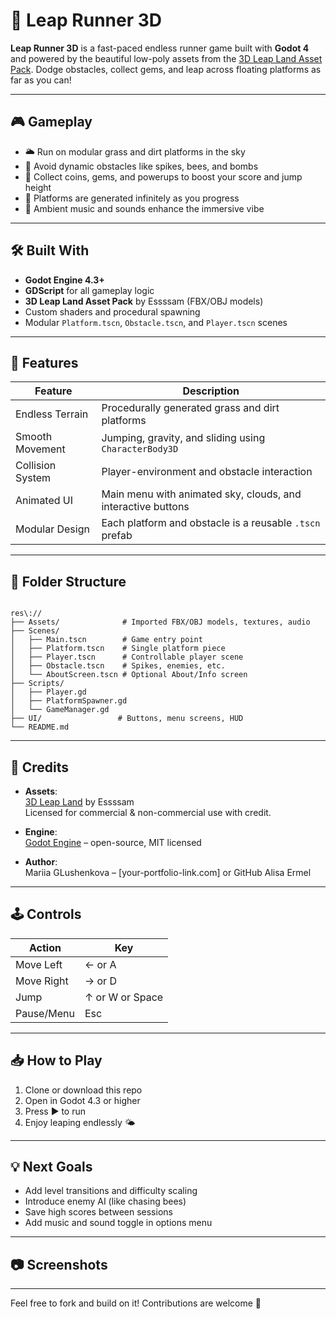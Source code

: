 
# 🌿 Leap Runner 3D

**Leap Runner 3D** is a fast-paced endless runner game built with **Godot 4** and powered by the beautiful low-poly assets from the [3D Leap Land Asset Pack](https://essssam.itch.io/3d-leap-land). Dodge obstacles, collect gems, and leap across floating platforms as far as you can!

---

## 🎮 Gameplay

- 🌥️ Run on modular grass and dirt platforms in the sky
- 🚧 Avoid dynamic obstacles like spikes, bees, and bombs
- 💎 Collect coins, gems, and powerups to boost your score and jump height
- 🔁 Platforms are generated infinitely as you progress
- 🎵 Ambient music and sounds enhance the immersive vibe

---

## 🛠 Built With

- **Godot Engine 4.3+**
- **GDScript** for all gameplay logic
- **3D Leap Land Asset Pack** by Essssam (FBX/OBJ models)
- Custom shaders and procedural spawning
- Modular `Platform.tscn`, `Obstacle.tscn`, and `Player.tscn` scenes

---

## 🚀 Features

| Feature           | Description                                                  |
|------------------|--------------------------------------------------------------|
| Endless Terrain   | Procedurally generated grass and dirt platforms              |
| Smooth Movement   | Jumping, gravity, and sliding using `CharacterBody3D`        |
| Collision System  | Player-environment and obstacle interaction                  |
| Animated UI       | Main menu with animated sky, clouds, and interactive buttons |
| Modular Design    | Each platform and obstacle is a reusable `.tscn` prefab      |

---

## 📂 Folder Structure

```

res\://
├── Assets/              # Imported FBX/OBJ models, textures, audio
├── Scenes/
│   ├── Main.tscn        # Game entry point
│   ├── Platform.tscn    # Single platform piece
│   ├── Player.tscn      # Controllable player scene
│   ├── Obstacle.tscn    # Spikes, enemies, etc.
│   └── AboutScreen.tscn # Optional About/Info screen
├── Scripts/
│   ├── Player.gd
│   ├── PlatformSpawner.gd
│   └── GameManager.gd
├── UI/                 # Buttons, menu screens, HUD
└── README.md

```

---

## 🎨 Credits

- **Assets**:  
  [3D Leap Land](https://essssam.itch.io/3d-leap-land) by Essssam  
  Licensed for commercial & non-commercial use with credit.

- **Engine**:  
  [Godot Engine](https://godotengine.org) – open-source, MIT licensed

- **Author**:  
  Mariia GLushenkova – [your-portfolio-link.com] or GitHub
  Alisa Ermel 

---

## 🕹️ Controls

| Action       | Key     |
|--------------|---------|
| Move Left    | ← or A  |
| Move Right   | → or D  |
| Jump         | ↑ or W or Space |
| Pause/Menu   | Esc     |

---

## 📥 How to Play

1. Clone or download this repo
2. Open in Godot 4.3 or higher
3. Press ▶ to run
4. Enjoy leaping endlessly 🌤️

---

## 💡 Next Goals

- Add level transitions and difficulty scaling
- Introduce enemy AI (like chasing bees)
- Save high scores between sessions
- Add music and sound toggle in options menu

---

## 📷 Screenshots

---

Feel free to fork and build on it! Contributions are welcome 🚀

